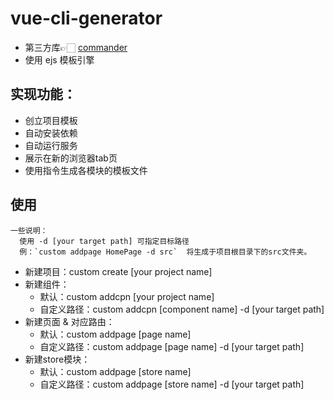 # vue-cli-generator
- 第三方库👉🏻 [commander](https://github.com/tj/commander.js)
- 使用 ejs 模板引擎

## 实现功能：

- 创立项目模板
- 自动安装依赖
- 自动运行服务
- 展示在新的浏览器tab页
- 使用指令生成各模块的模板文件



## 使用
```
一些说明：
  使用 -d [your target path] 可指定目标路径
  例：`custom addpage HomePage -d src`  将生成于项目根目录下的src文件夹。
```
- 新建项目：custom create [your project name]
- 新建组件：
  - 默认：custom addcpn [your project name]
  - 自定义路径：custom addcpn [component name] -d [your target path]
- 新建页面 & 对应路由：
  - 默认：custom addpage [page name]
  - 自定义路径：custom addpage [page name] -d [your target path]
- 新建store模块：
  - 默认：custom addpage [store name]
  - 自定义路径：custom addpage [store name] -d [your target path]


